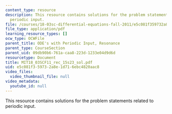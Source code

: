 ```yaml
---
content_type: resource
description: This resource contains solutions for the problem statements related to
  periodic input.
file: /courses/18-03sc-differential-equations-fall-2011/e5c081f359732a8e1d716ebc4820aac8_MIT18_03SCF11_rec_15s23_sol.pdf
file_type: application/pdf
learning_resource_types: []
ocw_type: OCWFile
parent_title: ODE's with Periodic Input, Resonance
parent_type: CourseSection
parent_uid: 09db90b6-761a-caa8-223d-1233e04d9d6d
resourcetype: Document
title: MIT18_03SCF11_rec_15s23_sol.pdf
uid: e5c081f3-5973-2a8e-1d71-6ebc4820aac8
video_files:
  video_thumbnail_file: null
video_metadata:
  youtube_id: null
---
```

This resource contains solutions for the problem statements related to periodic input.

